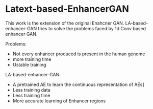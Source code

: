 # Latext-based-EnhancerGAN

This work is the extension of the original Enahcner GAN. LA-based-enhancer-GAN tries to solve the problems faced by 1d Conv based enhancer GAN.


Problems:
- Not every enhancer produced is present in the human genome
- more training time
- Ustable training


LA-based-enhancer-GAN:
- A pretrained AE to learn the continuous representation of AEs]
- Less training data 
- Less training time
- More accurate learning of Enhancer regions

